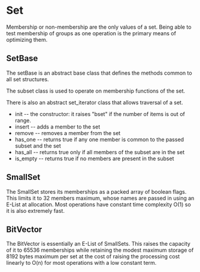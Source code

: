 # Set
Membership or non-membership are the only values of a set.  Being able to test membership of groups as one operation is the primary means of optimizing them.

## SetBase
The setBase is an abstract base class that defines the methods common to all set structures.

The subset class is used to operate on membership functions of the set.

There is also an abstract set_iterator class that allows traversal of a set.

* init -- the constructor: it raises "bset" if the number of items is out of range.
* insert -- adds a member to the set
* remove -- removes a member from the set
* has_one -- returns true if any one member is common to the passed subset and the set
* has_all -- returns true only if all members of the subset are in the set
* is_empty -- returns true if no members are present in the subset

## SmallSet
The SmallSet stores its memberships as a packed array of boolean flags.  This limits it to 32 members maximum, whose names are passed in using an E-List at allocation.  Most operations have constant time complexity O(1) so it is also extremely fast.

## BitVector
The BitVector is essentially an E-List of SmallSets.  This raises the capacity of it to 65536 memberships while retaining the modest maximum storage of 8192 bytes maximum per set at the cost of raising the processing cost linearly to O(n) for most operations with a low constant term.
